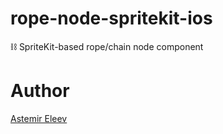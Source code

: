 # rope-node-spritekit-ios
⛓ SpriteKit-based rope/chain node component 

# Author 
[Astemir Eleev](https://github.com/jVirus)
